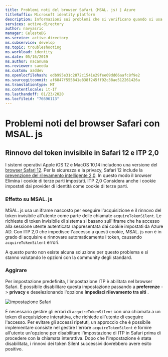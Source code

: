```yaml
---
title: Problemi noti del browser Safari (MSAL. js) | Azure
titleSuffix: Microsoft identity platform
description: Informazioni sui problemi che si verificano quando si usa Microsoft Authentication Library per JavaScript (MSAL. js) con Safari browser.
services: active-directory
author: navyasric
manager: CelesteDG
ms.service: active-directory
ms.subservice: develop
ms.topic: troubleshooting
ms.workload: identity
ms.date: 05/16/2019
ms.author: nacanuma
ms.reviewer: saeeda
ms.custom: aaddev
ms.openlocfilehash: edb995e31c2872c1541e29fee09dd66aafc8f9e2
ms.sourcegitcommit: af6847f555841e838f245ff92c38ae512261426a
ms.translationtype: MT
ms.contentlocale: it-IT
ms.lasthandoff: 01/23/2020
ms.locfileid: "76696113"
---
```

# <a name="known-issues-on-safari-browser-with-msaljs"></a>Problemi noti del browser Safari con MSAL. js 

## <a name="silent-token-renewal-on-safari-12-and-itp-20"></a>Rinnovo del token invisibile in Safari 12 e ITP 2,0

I sistemi operativi Apple iOS 12 e MacOS 10,14 includono una versione del [browser Safari 12](https://developer.apple.com/safari/whats-new/). Per la sicurezza e la privacy, Safari 12 include la [prevenzione del rilevamento intelligente 2,0](https://webkit.org/blog/8311/intelligent-tracking-prevention-2-0/). In questo modo il browser Elimina i cookie di terze parti impostati. ITP 2,0 Considera anche i cookie impostati dai provider di identità come cookie di terze parti.

### <a name="impact-on-msaljs"></a>Effetto su MSAL. js

MSAL. js usa un iframe nascosto per eseguire l'acquisizione e il rinnovo del token invisibile all'utente come parte delle chiamate `acquireTokenSilent`. Le richieste di token invisibile di sistema si basano sull'iframe che ha accesso alla sessione utente autenticata rappresentata dai cookie impostati da Azure AD. Con ITP 2,0 che impedisce l'accesso a questi cookie, MSAL. js non è in grado di acquisire e rinnovare automaticamente i token, causando `acquireTokenSilent` errori.

A questo punto non esiste alcuna soluzione per questo problema e si stanno valutando le opzioni con la community degli standard.

### <a name="work-around"></a>Aggirare

Per impostazione predefinita, l'impostazione ITP è abilitata nel browser Safari. È possibile disabilitare questa impostazione passando a **preferenze** -> **privacy** e deselezionando l'opzione **Impedisci rilevamento tra siti** .

![impostazione Safari](./media/msal-js-known-issue-safari-browser/safari.png)

È necessario gestire gli errori di `acquireTokenSilent` con una chiamata a un token di acquisizione interattiva, che richiede all'utente di eseguire l'accesso.
Per evitare gli accessi ripetuti, un approccio che è possibile implementare consiste nel gestire l'errore `acquireTokenSilent` e fornire all'utente un'opzione per disabilitare l'impostazione di ITP in Safari prima di procedere con la chiamata interattiva. Dopo che l'impostazione è stata disabilitata, i rinnovi dei token Silent successivi dovrebbero avere esito positivo.
